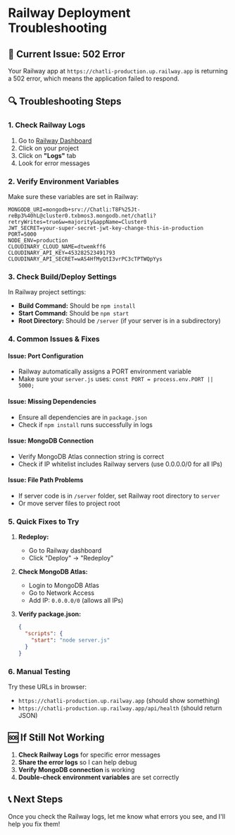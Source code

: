 # Railway Deployment Troubleshooting

## 🚨 Current Issue: 502 Error

Your Railway app at `https://chatli-production.up.railway.app` is returning a 502 error, which means the application failed to respond.

## 🔍 Troubleshooting Steps

### 1. Check Railway Logs
1. Go to [Railway Dashboard](https://railway.app/dashboard)
2. Click on your project
3. Click on **"Logs"** tab
4. Look for error messages

### 2. Verify Environment Variables
Make sure these variables are set in Railway:
```
MONGODB_URI=mongodb+srv://Chatli:T8F%25Jt-reBp3%40hL@cluster0.txbmos3.mongodb.net/chatli?retryWrites=true&w=majority&appName=Cluster0
JWT_SECRET=your-super-secret-jwt-key-change-this-in-production
PORT=5000
NODE_ENV=production
CLOUDINARY_CLOUD_NAME=dtwemkff6
CLOUDINARY_API_KEY=453282523491793
CLOUDINARY_API_SECRET=wAS4HfMyQtI3vrPC3cTPTWQpYys
```

### 3. Check Build/Deploy Settings
In Railway project settings:
- **Build Command:** Should be `npm install`
- **Start Command:** Should be `npm start`
- **Root Directory:** Should be `/server` (if your server is in a subdirectory)

### 4. Common Issues & Fixes

#### Issue: Port Configuration
- Railway automatically assigns a PORT environment variable
- Make sure your `server.js` uses: `const PORT = process.env.PORT || 5000;`

#### Issue: Missing Dependencies
- Ensure all dependencies are in `package.json`
- Check if `npm install` runs successfully in logs

#### Issue: MongoDB Connection
- Verify MongoDB Atlas connection string is correct
- Check if IP whitelist includes Railway servers (use 0.0.0.0/0 for all IPs)

#### Issue: File Path Problems
- If server code is in `/server` folder, set Railway root directory to `server`
- Or move server files to project root

### 5. Quick Fixes to Try

1. **Redeploy:**
   - Go to Railway dashboard
   - Click "Deploy" → "Redeploy"

2. **Check MongoDB Atlas:**
   - Login to MongoDB Atlas
   - Go to Network Access
   - Add IP: `0.0.0.0/0` (allows all IPs)

3. **Verify package.json:**
   ```json
   {
     "scripts": {
       "start": "node server.js"
     }
   }
   ```

### 6. Manual Testing
Try these URLs in browser:
- `https://chatli-production.up.railway.app` (should show something)
- `https://chatli-production.up.railway.app/api/health` (should return JSON)

## 🆘 If Still Not Working

1. **Check Railway Logs** for specific error messages
2. **Share the error logs** so I can help debug
3. **Verify MongoDB connection** is working
4. **Double-check environment variables** are set correctly

## 📞 Next Steps
Once you check the Railway logs, let me know what errors you see, and I'll help you fix them! 